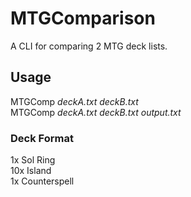 # MTGComparison
A CLI for comparing 2 MTG deck lists.
<h2>Usage</h2>
MTGComp <i>deckA.txt</i> <i>deckB.txt</i><br/>
MTGComp <i>deckA.txt</i> <i>deckB.txt</i> <i>output.txt</i><br/>
<h3>Deck Format</h3>
1x Sol Ring<br/>
10x Island<br/>
1x Counterspell<br/>
